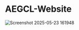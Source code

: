# AEGCL-Website

![Screenshot 2025-05-23 161948](https://github.com/user-attachments/assets/740613c1-17d7-42cc-9a90-302df259ee74)
